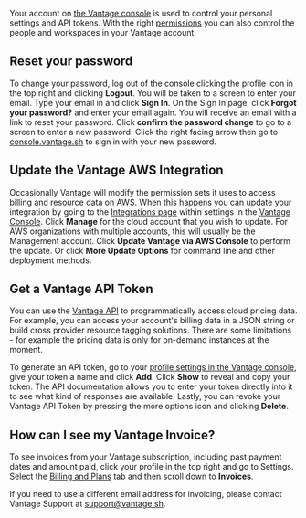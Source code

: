 Your account on [the Vantage console](https://console.vantage.sh/) is used to control your personal settings and API tokens. With the right [permissions](https://www.vantage.sh/features/team-management) you can also control the people and workspaces in your Vantage account.

## Reset your password
To change your password, log out of the console clicking the profile icon in the top right and clicking **Logout**. You will be taken to a screen to enter your email. Type your email in and click **Sign In**. On the Sign In page, click **Forgot your password?** and enter your email again. You will receive an email with a link to reset your password. Click **confirm the password change** to go to a screen to enter a new password. Click the right facing arrow then go to [console.vantage.sh](https://console.vantage.sh) to sign in with your new password.

## Update the Vantage AWS Integration
Occasionally Vantage will modify the permission sets it uses to access billing and resource data on [AWS](/connecting_aws/). When this happens you can update your integration by going to the [Integrations page](https://console.vantage.sh/settings/integrations) within settings in the [Vantage Console](https://console.vantage.sh/). Click **Manage** for the cloud account that you wish to update. For AWS organizations with multiple accounts, this will usually be the Management account. Click **Update Vantage via AWS Console** to perform the update. Or click **More Update Options** for command line and other deployment methods.

## Get a Vantage API Token
You can use the [Vantage API](https://vantage.readme.io/reference/general) to programmatically access cloud pricing data. For example, you can access your account's billing data in a JSON string or build cross provider resource tagging solutions. There are some limitations - for example the pricing data is only for on-demand instances at the moment.

To generate an API token, go to your [profile settings in the Vantage console](https://console.vantage.sh/account/profile/tokens), give your token a name and click **Add**. Click **Show** to reveal and copy your token. The API documentation allows you to enter your token directly into it to see what kind of responses are available. Lastly, you can revoke your Vantage API Token by pressing the more options icon and clicking **Delete**.

## How can I see my Vantage Invoice?
To see invoices from your Vantage subscription, including past payment dates and amount paid, click your profile in the top right and go to Settings. Select the [Billing and Plans](https://console.vantage.sh/settings/payment) tab and then scroll down to **Invoices**.

If you need to use a different email address for invoicing, please contact Vantage Support at [support@vantage.sh](mailto:support@vantage.sh).